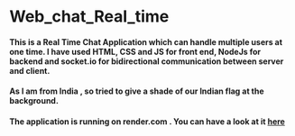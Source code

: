 # Web_chat_Real_time
#### This is a Real Time Chat Application which can handle multiple users at one time. I have used HTML, CSS and JS for front end, NodeJs for backend and socket.io for bidirectional communication between server and client.
#### As I am from India , so tried to give a shade of our Indian flag at the background. 
#### The application is running on render.com . You can have a look at it [here](https://i-web-chat-app.onrender.com/)
